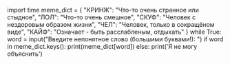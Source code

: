 import time
meme_dict = {
"КРИНЖ": "Что-то очень странное или стыдное",
"ЛОЛ": "Что-то очень смешное",
"СКУФ": "Человек с нездоровым образом жизни",
"ЧЕЛ": "Человек, только в сокращёном виде",
"КАЙФ": "Означает - быть расслабленым, отдыхать"
}
while True:
    word = input("Введите непонятное слово (большими буквами!): ")
    if word in meme_dict.keys():
        print(meme_dict[word])
    else:
        print('Я не могу объяснить')

